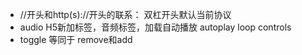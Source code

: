 - //开头和http(s)://开头的联系：
  双杠开头默认当前协议
- audio
  H5新加标签，音频标签，加载自动播放
  autoplay   loop   controls
  <audio src="./bgm.mp3" id="bgm" autoplay></audio>
- toggle  等同于 remove和add
